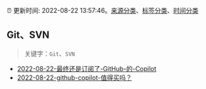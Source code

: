 :alarm_clock: 更新时间: 2022-08-22 13:57:46。[来源分类](../README.md)、[标签分类](../TAGS.md)、[时间分类](../TIMELINE.md)

## Git、SVN


> 关键字：`Git`、`SVN`



- [2022-08-22-最终还是订阅了-GitHub-的-Copilot](https://www.v2ex.com/t/874634) 
- [2022-08-22-github-copilot-值得买吗？](https://www.v2ex.com/t/874624) 